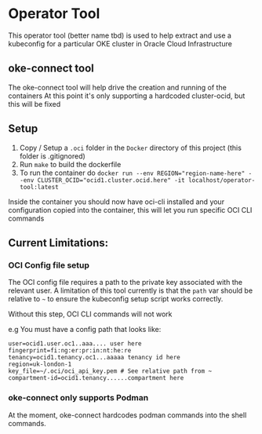 # Operator Tool

This operator tool (better name tbd) is used to help extract and use a kubeconfig for a particular OKE cluster in Oracle Cloud Infrastructure

## oke-connect tool

The oke-connect tool will help drive the creation and running of the containers
At this point it's only supporting a hardcoded cluster-ocid, but this will be fixed

## Setup

1. Copy / Setup a `.oci` folder in the `Docker` directory of this project (this folder is .gitignored)
2. Run `make` to build the dockerfile
3. To run the container do `docker run --env REGION="region-name-here" --env CLUSTER_OCID="ocid1.cluster.ocid.here" -it localhost/operator-tool:latest` 

Inside the container you should now have oci-cli installed and your configuration copied into the container, this will let you run specific OCI CLI commands


## Current Limitations:

### OCI Config file setup

The OCI config file requires a path to the private key associated with the relevant user. A limitation of this tool currently is that the `path` var should be relative to `~` to ensure the kubeconfig setup script works correctly.

Without this step, OCI CLI commands will not work

e.g You must have a config path that looks like:

```
user=ocid1.user.oc1..aaa.... user here
fingerprint=fi:ng:er:pr:in:nt:he:re
tenancy=ocid1.tenancy.oc1...aaaaa tenancy id here
region=uk-london-1
key_file=~/.oci/oci_api_key.pem # See relative path from ~
compartment-id=ocid1.tenancy......compartment here
```

### oke-connect only supports Podman

At the moment, oke-connect hardcodes podman commands into the shell commands. 
